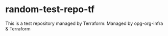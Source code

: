 # random-test-repo-tf
This is a test repository managed by Terraform: Managed by opg-org-infra &amp; Terraform
